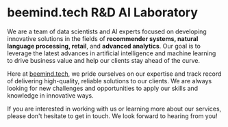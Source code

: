 # beemind.tech R&D AI Laboratory


We are a team of data scientists and AI experts focused on developing innovative solutions in the fields of **recommender systems, natural language processing, retail**, and **advanced analytics**. Our goal is to leverage the latest advances in artificial intelligence and machine learning to drive business value and help our clients stay ahead of the curve.

Here at [beemind.tech](https://beemind.tech/), we pride ourselves on our expertise and track record of delivering high-quality, reliable solutions to our clients. We are always looking for new challenges and opportunities to apply our skills and knowledge in innovative ways.

If you are interested in working with us or learning more about our services, please don't hesitate to get in touch. We look forward to hearing from you!

